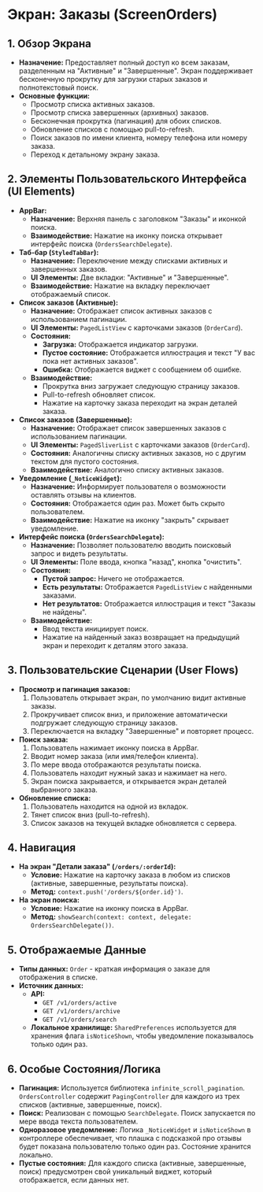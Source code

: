 # Экран: Заказы (ScreenOrders)

## 1. Обзор Экрана

*   **Назначение:** Предоставляет полный доступ ко всем заказам, разделенным на "Активные" и "Завершенные". Экран поддерживает бесконечную прокрутку для загрузки старых заказов и полнотекстовый поиск.
*   **Основные функции:**
    *   Просмотр списка активных заказов.
    *   Просмотр списка завершенных (архивных) заказов.
    *   Бесконечная прокрутка (пагинация) для обоих списков.
    *   Обновление списков с помощью pull-to-refresh.
    *   Поиск заказов по имени клиента, номеру телефона или номеру заказа.
    *   Переход к детальному экрану заказа.

## 2. Элементы Пользовательского Интерфейса (UI Elements)

*   **AppBar:**
    *   **Назначение:** Верхняя панель с заголовком "Заказы" и иконкой поиска.
    *   **Взаимодействие:** Нажатие на иконку поиска открывает интерфейс поиска (`OrdersSearchDelegate`).
*   **Таб-бар (`StyledTabBar`):**
    *   **Назначение:** Переключение между списками активных и завершенных заказов.
    *   **UI Элементы:** Две вкладки: "Активные" и "Завершенные".
    *   **Взаимодействие:** Нажатие на вкладку переключает отображаемый список.
*   **Список заказов (Активные):**
    *   **Назначение:** Отображает список активных заказов с использованием пагинации.
    *   **UI Элементы:** `PagedListView` с карточками заказов (`OrderCard`).
    *   **Состояния:**
        *   **Загрузка:** Отображается индикатор загрузки.
        *   **Пустое состояние:** Отображается иллюстрация и текст "У вас пока нет активных заказов".
        *   **Ошибка:** Отображается виджет с сообщением об ошибке.
    *   **Взаимодействие:**
        *   Прокрутка вниз загружает следующую страницу заказов.
        *   Pull-to-refresh обновляет список.
        *   Нажатие на карточку заказа переходит на экран деталей заказа.
*   **Список заказов (Завершенные):**
    *   **Назначение:** Отображает список завершенных заказов с использованием пагинации.
    *   **UI Элементы:** `PagedSliverList` с карточками заказов (`OrderCard`).
    *   **Состояния:** Аналогичны списку активных заказов, но с другим текстом для пустого состояния.
    *   **Взаимодействие:** Аналогично списку активных заказов.
*   **Уведомление (`_NoticeWidget`):**
    *   **Назначение:** Информирует пользователя о возможности оставлять отзывы на клиентов.
    *   **Состояния:** Отображается один раз. Может быть скрыто пользователем.
    *   **Взаимодействие:** Нажатие на иконку "закрыть" скрывает уведомление.
*   **Интерфейс поиска (`OrdersSearchDelegate`):**
    *   **Назначение:** Позволяет пользователю вводить поисковый запрос и видеть результаты.
    *   **UI Элементы:** Поле ввода, кнопка "назад", кнопка "очистить".
    *   **Состояния:**
        *   **Пустой запрос:** Ничего не отображается.
        *   **Есть результаты:** Отображается `PagedListView` с найденными заказами.
        *   **Нет результатов:** Отображается иллюстрация и текст "Заказы не найдены".
    *   **Взаимодействие:**
        *   Ввод текста инициирует поиск.
        *   Нажатие на найденный заказ возвращает на предыдущий экран и переходит к деталям этого заказа.

## 3. Пользовательские Сценарии (User Flows)

*   **Просмотр и пагинация заказов:**
    1.  Пользователь открывает экран, по умолчанию видит активные заказы.
    2.  Прокручивает список вниз, и приложение автоматически подгружает следующую страницу заказов.
    3.  Переключается на вкладку "Завершенные" и повторяет процесс.
*   **Поиск заказа:**
    1.  Пользователь нажимает иконку поиска в AppBar.
    2.  Вводит номер заказа (или имя/телефон клиента).
    3.  По мере ввода отображаются результаты поиска.
    4.  Пользователь находит нужный заказ и нажимает на него.
    5.  Экран поиска закрывается, и открывается экран деталей выбранного заказа.
*   **Обновление списка:**
    1.  Пользователь находится на одной из вкладок.
    2.  Тянет список вниз (pull-to-refresh).
    3.  Список заказов на текущей вкладке обновляется с сервера.

## 4. Навигация

*   **На экран "Детали заказа" (`/orders/:orderId`):**
    *   **Условие:** Нажатие на карточку заказа в любом из списков (активные, завершенные, результаты поиска).
    *   **Метод:** `context.push('/orders/${order.id}')`.
*   **На экран поиска:**
    *   **Условие:** Нажатие на иконку поиска в AppBar.
    *   **Метод:** `showSearch(context: context, delegate: OrdersSearchDelegate())`.

## 5. Отображаемые Данные

*   **Типы данных:** `Order` - краткая информация о заказе для отображения в списке.
*   **Источник данных:**
    *   **API:**
        *   `GET /v1/orders/active`
        *   `GET /v1/orders/archive`
        *   `GET /v1/orders/search`
    *   **Локальное хранилище:** `SharedPreferences` используется для хранения флага `isNoticeShown`, чтобы уведомление показывалось только один раз.

## 6. Особые Состояния/Логика

*   **Пагинация:** Используется библиотека `infinite_scroll_pagination`. `OrdersController` содержит `PagingController` для каждого из трех списков (активные, завершенные, поиск).
*   **Поиск:** Реализован с помощью `SearchDelegate`. Поиск запускается по мере ввода текста пользователем.
*   **Одноразовое уведомление:** Логика `_NoticeWidget` и `isNoticeShown` в контроллере обеспечивает, что плашка с подсказкой про отзывы будет показана пользователю только один раз. Состояние хранится локально.
*   **Пустые состояния:** Для каждого списка (активные, завершенные, поиск) предусмотрен свой уникальный виджет, который отображается, если данных нет.
